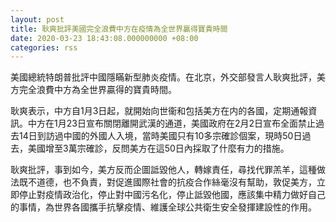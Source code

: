 ```yaml
---
layout: post
title: 耿爽批評美國完全浪費中方在疫情為全世界贏得寶貴時間
date: 2020-03-23 18:43:08.000000000 +08:00
categories: rss
---
```


美國總統特朗普批評中國隱瞞新型肺炎疫情。在北京，外交部發言人耿爽批評，美方完全浪費中方為全世界贏得的寶貴時間。

耿爽表示，中方自1月3日起，就開始向世衞和包括美方在内的各國，定期通報資訊。中方在1月23日宣布關閉離開武漢的通道，美國政府在2月2日宣布全面禁止過去14日到訪過中國的外國人入境，當時美國只有10多宗確診個案，現時50日過去，美國增至3萬宗確診，反問美方在這50日內採取了什麼有力的措施。

耿爽批評，事到如今，美方反而企圖詆毀他人，轉嫁責任，尋找代罪羔羊，這種做法既不道德，也不負責，對促進國際社會的抗疫合作絲毫沒有幫助，敦促美方，立即停止對疫情政治化，停止對中國污名化，停止詆毀他國，應該集中精力做好自己的事情，為世界各國攜手抗擊疫情、維護全球公共衛生安全發揮建設性的作用。
